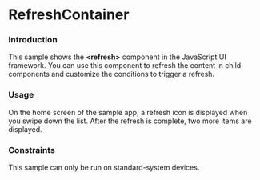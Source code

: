 # RefreshContainer

### Introduction<a name="section104mcpsimp"></a>

This sample shows the  **<refresh\>**  component in the JavaScript UI framework. You can use this component to refresh the content in child components and customize the conditions to trigger a refresh.

### Usage<a name="section107mcpsimp"></a>

On the home screen of the sample app, a refresh icon is displayed when you swipe down the list. After the refresh is complete, two more items are displayed.

### Constraints<a name="section110mcpsimp"></a>

This sample can only be run on standard-system devices.


